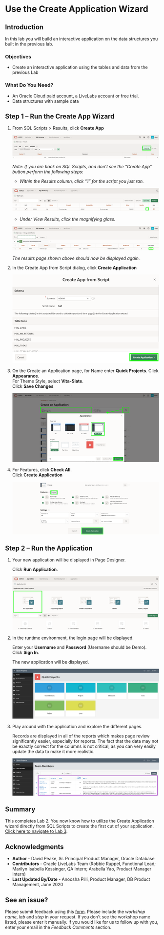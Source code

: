 # Use the Create Application Wizard

## Introduction

In this lab you will build an interactive application on the data structures you built in the previous lab.

### Objectives
- Create an interactive application using the tables and data from the previous Lab

### What Do You Need?

- An Oracle Cloud paid account, a LiveLabs account or free trial. 
- Data structures with sample data

## **Step 1** – Run the Create App Wizard

1. From SQL Scripts > Results, click **Create App**

    ![](images/go-create-app.png " ")

    *Note: If you are back on SQL Scripts, and don’t see the “Create App” button perform the following steps:*
    - *Within the Results column, click “1” for the script you just ran.*

    ![](images/alt-create-app.png " ")

    - *Under View Results, click the magnifying glass.*

    ![](images/alt-create-app2.png " ")

    *The results page shown above should now be displayed again.*

2. In the Create App from Script dialog, click **Create Application**

    ![](images/app-from-script.png " ")

3.  On the Create an Application page, for Name enter **Quick Projects**.
    Click **Appearance**.    
    For Theme Style, select **Vita-Slate**.     
    Click **Save Changes**

    ![](images/name-app.png " ")

4. For Features, click **Check All**.   
    Click **Create Application**

    ![](images/all-features.png " ")

## **Step 2** – Run the Application

1. Your new application will be displayed in Page Designer.

    Click **Run Application**.

    ![](images/pd.png " ")

2. In the runtime environment, the login page will be displayed.

    Enter your **Username** and **Password** (Username should be Demo).   
    Click **Sign In**.

    The new application will be displayed.

    ![](images/runtime.png " ")

3. Play around with the application and explore the different pages.

    Records are displayed in all of the reports which makes page review significantly easier, especially for reports. The fact that the data may not be exactly correct for the columns is not critical, as you can very easily update the data to make it more realistic.

    ![](images/show-team-members.png " ")

## **Summary**
This completes Lab 2. You now know how to utilize the Create Application wizard directly from SQL Scripts to create the first cut of your application. [Click here to navigate to Lab 3](?lab=lab-3-regenerating-application).

## **Acknowledgments**

- **Author** - David Peake, Sr. Principal Product Manager, Oracle Database
- **Contributors** - Oracle LiveLabs Team (Robbie Ruppel, Functional Lead; Marilyn Isabella Kessinger, QA Intern; Arabella Yao, Product Manager Intern)
- **Last Updated By/Date** - Anoosha Pilli, Product Manager, DB Product Management, June 2020

## **See an issue?**
Please submit feedback using this [form](https://apexapps.oracle.com/pls/apex/f?p=133:1:::::P1_FEEDBACK:1). Please include the *workshop name*, *lab* and *step* in your request.  If you don't see the workshop name listed, please enter it manually. If you would like for us to follow up with you, enter your email in the *Feedback Comments* section.
